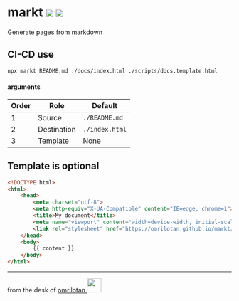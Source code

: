 # markt [![](https://nodei.co/npm/markt.png?compact=true)](https://www.npmjs.com/package/markt) [![](https://user-images.githubusercontent.com/516342/38551453-17b7e8ca-3cb1-11e8-9754-b70c6e0f316c.png)](https://github.com/omrilotan/markt)

Generate pages from markdown

## CI-CD use

```sh
npx markt README.md ./docs/index.html ./scripts/docs.template.html
```

#### arguments

| Order | Role | Default
| --- | --- | ---
| 1 | Source | `./README.md`
| 2 | Destination | `./index.html`
| 3 | Template | None

## Template is optional

```html
<!DOCTYPE html>
<html>
    <head>
        <meta charset="utf-8">
        <meta http-equiv="X-UA-Compatible" content="IE=edge, chrome=1">
        <title>My document</title>
        <meta name="viewport" content="width=device-width, initial-scale=1, user-scalable=yes">
        <link rel="stylesheet" href="https://omrilotan.github.io/markt/styles.css">
    </head>
    <body>
        {{ content }}
    </body>
</html>
```

---

from the desk of [omrilotan <img height="32px" src="https://user-images.githubusercontent.com/516342/37675827-f3016264-2c7e-11e8-9806-46341bec1d6c.png">](https://omrilotan.com)
